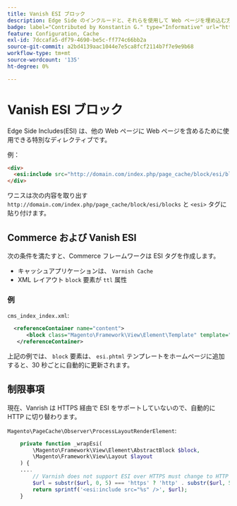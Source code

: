 ```yaml
---
title: Vanish ESI ブロック
description: Edge Side のインクルードと、それらを使用して Web ページを埋め込む方法について説明します。
badge: label="Contributed by Konstantin G." type="Informative" url="https://github.com/goivvy" tooltip="Konstantin G."
feature: Configuration, Cache
exl-id: 7dccafa5-df79-4690-be5c-ff774c66bb2a
source-git-commit: a2bd4139aac1044e7e5ca8fcf2114b7f7e9e9b68
workflow-type: tm+mt
source-wordcount: '135'
ht-degree: 0%

---
```


# Vanish ESI ブロック

Edge Side Includes(ESI) は、他の Web ページに Web ページを含めるために使用できる特別なディレクティブです。

例：

```html
<div>
  <esi:include src="http://domain.com/index.php/page_cache/block/esi/blocks"/>
</div>
```

ワニスは次の内容を取り出す `http://domain.com/index.php/page_cache/block/esi/blocks` と `<esi>` タグに貼り付けます。

## Commerce および Vanish ESI

次の条件を満たすと、Commerce フレームワークは ESI タグを作成します。

- キャッシュアプリケーションは、 `Varnish Cache`
- XML レイアウト `block` 要素が `ttl` 属性

### 例

`cms_index_index.xml`:

```xml
  <referenceContainer name="content">
      <block class="Magento\Framework\View\Element\Template" template="Magento_Paypal::esi.phtml" ttl="30"/>
   </referenceContainer>
```

上記の例では、 `block` 要素は、 `esi.phtml` テンプレートをホームページに追加すると、30 秒ごとに自動的に更新されます。

## 制限事項

現在、Vanrish は HTTPS 経由で ESI をサポートしていないので、自動的に HTTP に切り替わります。

`Magento\PageCache\Observer\ProcessLayoutRenderElement`:

```php
    private function _wrapEsi(
        \Magento\Framework\View\Element\AbstractBlock $block,
        \Magento\Framework\View\Layout $layout
    ) {
    ....
        // Varnish does not support ESI over HTTPS must change to HTTP
        $url = substr($url, 0, 5) === 'https' ? 'http' . substr($url, 5) : $url;
        return sprintf('<esi:include src="%s" />', $url);
    }
```
